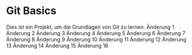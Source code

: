 # Git Basics
Dies ist ein Projekt, um die Grundlagen von Git zu lernen.
Änderung 1
Änderung 2
Änderung 3
Änderung 4
Änderung 5
Änderung 6
Änderung 7
Änderung 8
Änderung 9
Änderung 10
Änderung 11
Änderung 12
Änderung 13
Änderung 14
Änderung 15
Änderung 16

